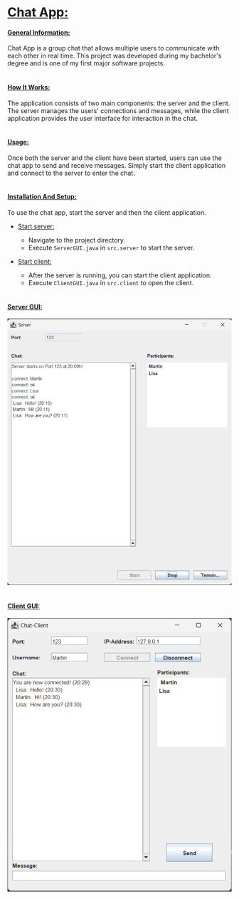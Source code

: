 # <ins>Chat App:</ins>

#### <ins>General Information:</ins>
Chat App is a group chat that allows multiple users to communicate with each other in real time. This project was developed during my bachelor's degree and is one of my first major software projects.<br><br>

#### <ins>How It Works:</ins>
The application consists of two main components: the server and the client. The server manages the users' connections and messages, while the client application provides the user interface for interaction in the chat.<br><br>

#### <ins>Usage:</ins>
Once both the server and the client have been started, users can use the chat app to send and receive messages. Simply start the client application and connect to the server to enter the chat.<br><br>

#### <ins>Installation And Setup:</ins>
To use the chat app, start the server and then the client application.

- <ins>Start server:</ins>
    - Navigate to the project directory.
    - Execute ``ServerGUI.java`` in ``src.server`` to start the server.

- <ins>Start client:</ins>
    - After the server is running, you can start the client application.
    - Execute ``ClientGUI.java`` in ``src.client`` to open the client.<br><br>

#### <ins>Server GUI:</ins>

![image info](./images/server.png)<br><br>

#### <ins>Client GUI:</ins>

![image info](./images/client.png)